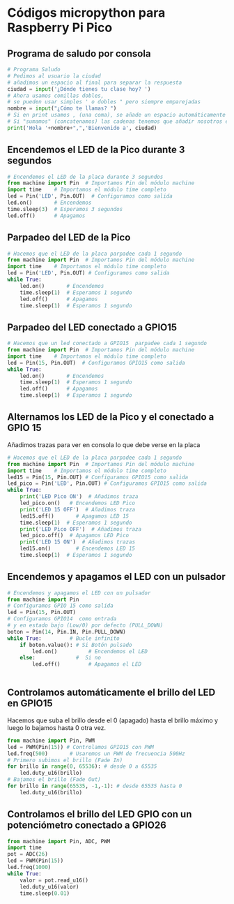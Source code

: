 # Códigos micropython para Raspberry Pi Pico

## Programa de saludo por consola

```python
# Programa Saludo
# Pedimos al usuario la ciudad
# añadimos un espacio al final para separar la respuesta
ciudad = input('¿Dónde tienes tu clase hoy? ')
# Ahora usamos comillas dobles,
# se pueden usar simples ' o dobles " pero siempre emparejadas
nombre = input("¿Cómo te llamas? ")
# Si en print usamos , (una coma), se añade un espacio automáticamente para separar
# Si "sumamos" (concatenamos) las cadenas tenemos que añadir nosotros el espacio
print('Hola '+nombre+",",'Bienvenido a', ciudad)
```

## Encendemos el LED de la Pico durante 3 segundos

```python
# Encendemos el LED de la placa durante 3 segundos
from machine import Pin  # Importamos Pin del módulo machine
import time    # Importamos el módulo time completo
led = Pin('LED', Pin.OUT)  # Configuramos como salida
led.on()       # Encendemos
time.sleep(3)  # Esperamos 3 segundos
led.off()      # Apagamos
```

## Parpadeo del LED de la Pico

```python
# Hacemos que el LED de la placa parpadee cada 1 segundo
from machine import Pin  # Importamos Pin del módulo machine
import time    # Importamos el módulo time completo
led = Pin('LED', Pin.OUT) # Configuramos como salida
while True:
    led.on()       # Encendemos
    time.sleep(1)  # Esperamos 1 segundo
    led.off()      # Apagamos
    time.sleep(1)  # Esperamos 1 segundo
```

## Parpadeo del LED conectado a GPIO15

```python
# Hacemos que un led conectado a GPIO15  parpadee cada 1 segundo
from machine import Pin  # Importamos Pin del módulo machine
import time    # Importamos el módulo time completo
led = Pin(15, Pin.OUT)  # Configuramos GPIO15 como salida
while True:
	led.on()       # Encendemos
	time.sleep(1)  # Esperamos 1 segundo
	led.off()      # Apagamos
	time.sleep(1)  # Esperamos 1 segundo
```

## Alternamos los LED de la Pico y el conectado a GPIO 15

Añadimos trazas para ver en consola lo que debe verse en la placa

```python
# Hacemos que el LED de la placa parpadee cada 1 segundo
from machine import Pin  # Importamos Pin del módulo machine
import time    # Importamos el módulo time completo
led15 = Pin(15, Pin.OUT) # Configuramos GPIO15 como salida
led_pico = Pin('LED', Pin.OUT) # Configuramos GPIO15 como salida
while True:
    print('LED Pico ON')  # Añadimos traza
    led_pico.on()   # Encendemos LED Pico
    print('LED 15 OFF')  # Añadimos traza
    led15.off()       # Apagamos LED 15  
    time.sleep(1)  # Esperamos 1 segundo
    print('LED Pico OFF')  # Añadimos traza
    led_pico.off()  # Apagamos LED Pico
    print('LED 15 ON')  # Añadimos trazas
    led15.on()        # Encendemos LED 15
    time.sleep(1)  # Esperamos 1 segundo

```

## Encendemos y apagamos el LED con un pulsador

```python
# Encendemos y apagamos el LED con un pulsador
from machine import Pin
# Configuramos GPIO 15 como salida
led = Pin(15, Pin.OUT)
# Configuramos GPIO14  como entrada
# y en estado bajo (Low/0) por defecto (PULL_DOWN)
boton = Pin(14, Pin.IN, Pin.PULL_DOWN)
while True:         # Bucle infinito
    if boton.value(): # Si Botón pulsado
        led.on()          # Encendemos el LED
    else:             #  Si no
        led.off()         # Apagamos el LED
        
```

## Controlamos automáticamente el brillo del LED en GPIO15

Hacemos que suba el brillo desde el 0 (apagado) hasta el brillo máximo y luego lo bajamos hasta 0 otra vez.

```python
from machine import Pin, PWM
led = PWM(Pin(15)) # Controlamos GPIO15 con PWM
led.freq(500)       # Usaremos un PWM de frecuencia 500Hz
# Primero subimos el brillo (Fade In)
for brillo in range(0, 65536): # desde 0 a 65535
    led.duty_u16(brillo)
# Bajamos el brillo (Fade Out)
for brillo in range(65535, -1,-1): # desde 65535 hasta 0
    led.duty_u16(brillo)    
```

## Controlamos el brillo del LED GPIO con un potenciómetro conectado a GPIO26

```python
from machine import Pin, ADC, PWM
import time
pot = ADC(26)  
led = PWM(Pin(15))  
led.freq(1000) 
while True:
    valor = pot.read_u16() 
    led.duty_u16(valor)  
    time.sleep(0.01)
```